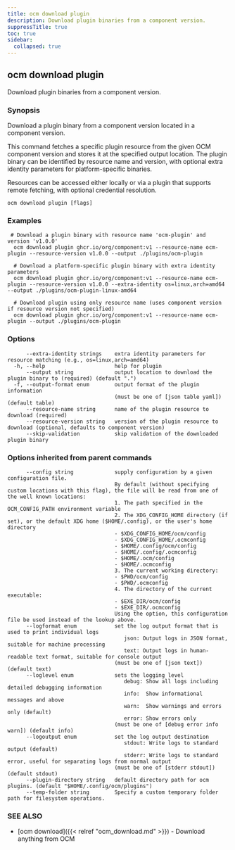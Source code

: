 ```yaml
---
title: ocm download plugin
description: Download plugin binaries from a component version.
suppressTitle: true
toc: true
sidebar:
  collapsed: true
---
```


## ocm download plugin

Download plugin binaries from a component version.

### Synopsis

Download a plugin binary from a component version located in a component version.

This command fetches a specific plugin resource from the given OCM component version and stores it at the specified output location.
The plugin binary can be identified by resource name and version, with optional extra identity parameters for platform-specific binaries.

Resources can be accessed either locally or via a plugin that supports remote fetching, with optional credential resolution.

```
ocm download plugin [flags]
```

### Examples

```
 # Download a plugin binary with resource name 'ocm-plugin' and version 'v1.0.0'
  ocm download plugin ghcr.io/org/component:v1 --resource-name ocm-plugin --resource-version v1.0.0 --output ./plugins/ocm-plugin

  # Download a platform-specific plugin binary with extra identity parameters
  ocm download plugin ghcr.io/org/component:v1 --resource-name ocm-plugin --resource-version v1.0.0 --extra-identity os=linux,arch=amd64 --output ./plugins/ocm-plugin-linux-amd64

  # Download plugin using only resource name (uses component version if resource version not specified)
  ocm download plugin ghcr.io/org/component:v1 --resource-name ocm-plugin --output ./plugins/ocm-plugin
```

### Options

```
      --extra-identity strings    extra identity parameters for resource matching (e.g., os=linux,arch=amd64)
  -h, --help                      help for plugin
      --output string             output location to download the plugin binary to (required) (default ".")
  -f, --output-format enum        output format of the plugin information
                                  (must be one of [json table yaml]) (default table)
      --resource-name string      name of the plugin resource to download (required)
      --resource-version string   version of the plugin resource to download (optional, defaults to component version)
      --skip-validation           skip validation of the downloaded plugin binary
```

### Options inherited from parent commands

```
      --config string             supply configuration by a given configuration file.
                                  By default (without specifying custom locations with this flag), the file will be read from one of the well known locations:
                                  1. The path specified in the OCM_CONFIG_PATH environment variable
                                  2. The XDG_CONFIG_HOME directory (if set), or the default XDG home ($HOME/.config), or the user's home directory
                                  - $XDG_CONFIG_HOME/ocm/config
                                  - $XDG_CONFIG_HOME/.ocmconfig
                                  - $HOME/.config/ocm/config
                                  - $HOME/.config/.ocmconfig
                                  - $HOME/.ocm/config
                                  - $HOME/.ocmconfig
                                  3. The current working directory:
                                  - $PWD/ocm/config
                                  - $PWD/.ocmconfig
                                  4. The directory of the current executable:
                                  - $EXE_DIR/ocm/config
                                  - $EXE_DIR/.ocmconfig
                                  Using the option, this configuration file be used instead of the lookup above.
      --logformat enum            set the log output format that is used to print individual logs
                                     json: Output logs in JSON format, suitable for machine processing
                                     text: Output logs in human-readable text format, suitable for console output
                                  (must be one of [json text]) (default text)
      --loglevel enum             sets the logging level
                                     debug: Show all logs including detailed debugging information
                                     info:  Show informational messages and above
                                     warn:  Show warnings and errors only (default)
                                     error: Show errors only
                                  (must be one of [debug error info warn]) (default info)
      --logoutput enum            set the log output destination
                                     stdout: Write logs to standard output (default)
                                     stderr: Write logs to standard error, useful for separating logs from normal output
                                  (must be one of [stderr stdout]) (default stdout)
      --plugin-directory string   default directory path for ocm plugins. (default "$HOME/.config/ocm/plugins")
      --temp-folder string        Specify a custom temporary folder path for filesystem operations.
```

### SEE ALSO

* [ocm download]({{< relref "ocm_download.md" >}})	 - Download anything from OCM

